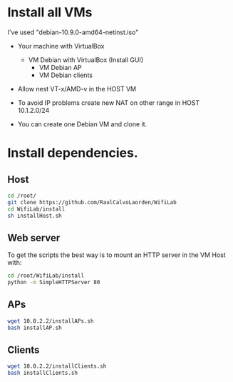 # Install all VMs

I've used "debian-10.9.0-amd64-netinst.iso"

- Your machine with VirtualBox
    
    - VM Debian with VirtualBox (Install GUI)
        - VM Debian AP
        - VM Debian clients
- Allow nest VT-x/AMD-v in the HOST VM
    
- To avoid IP problems create new NAT on other range in HOST 10.1.2.0/24
    
- You can create one Debian VM and clone it.

# Install dependencies.

## Host

```bash
cd /root/
git clone https://github.com/RaulCalvoLaorden/WifiLab
cd WifiLab/install
sh installHost.sh
```

## Web server

To get the scripts the best way is to mount an HTTP server in the VM Host with:

```bash
cd /root/WifiLab/install
python -m SimpleHTTPServer 80
```

## APs

```bash
wget 10.0.2.2/installAPs.sh
bash installAP.sh
```

## Clients

```bash
wget 10.0.2.2/installClients.sh
bash installClients.sh

```